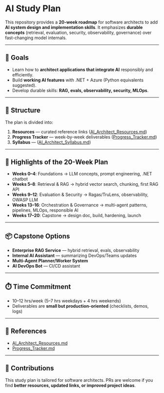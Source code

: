 # AI Study Plan

This repository provides a **20-week roadmap** for software architects to add **AI system design and implementation skills**. It emphasizes **durable concepts** (retrieval, evaluation, security, observability, governance) over fast-changing model internals.

---

## 🎯 Goals

* Learn how to **architect applications that integrate AI** responsibly and efficiently.
* Build **working AI features** with .NET + Azure (Python equivalents suggested).
* Develop durable skills: **RAG, evals, observability, security, MLOps**.

---

## 📅 Structure

The plan is divided into:

1. **Resources** — curated reference links ([AI\_Architect\_Resources.md](AI_Architect_Resources.md))
2. **Progress Tracker** — week-by-week deliverables ([Progress\_Tracker.md](Progress_Tracker.md))
3. **Syllabus** — ([AI\_Architect\_Syllabus.md](AI_Architect_Syllabus.md))

---

## 📘 Highlights of the 20-Week Plan

* **Weeks 0–4**: Foundations → LLM concepts, prompt engineering, .NET chatbot
* **Weeks 5–8**: Retrieval & RAG → hybrid vector search, chunking, first RAG API
* **Weeks 9–12**: Evaluation & Security → Ragas/TruLens, observability, OWASP LLM
* **Weeks 13–16**: Orchestration & Governance → multi-agent patterns, pipelines, MLOps, responsible AI
* **Weeks 17–20**: Capstone → design doc, build, hardening, launch

---

## 📦 Capstone Options

* **Enterprise RAG Service** — hybrid retrieval, evals, observability
* **Internal AI Assistant** — summarizing DevOps/Teams updates
* **Multi-Agent Planner/Worker System**
* **AI DevOps Bot** — CI/CD assistant

---

## ⏱️ Time Commitment

* 10–12 hrs/week (5–7 hrs weekdays + 4 hrs weekends)
* Deliverables are **small but production-oriented** (checklists, demos, logs)

---

## 🔗 References

* [AI\_Architect\_Resources.md](AI_Architect_Resources.md)
* [Progress\_Tracker.md](Progress_Tracker.md)

---

## 🙌 Contributions

This study plan is tailored for software architects. PRs are welcome if you find **better resources, updated links, or improved project ideas**.
